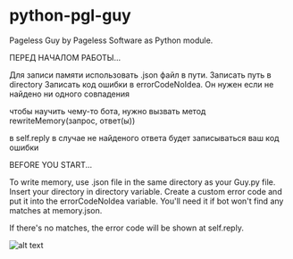 # python-pgl-guy
Pageless Guy by Pageless Software as Python module.


ПЕРЕД НАЧАЛОМ РАБОТЫ...

Для записи памяти использовать .json файл в пути. Записать путь в directory
Записать код ошибки в errorCodeNoIdea. Он нужен если не найдено ни одного совпадения

чтобы научить чему-то бота, нужно вызвать метод rewriteMemory(запрос, ответ(ы))

в self.reply в случае не найденого ответа будет записываться ваш код ошибки

BEFORE YOU START...

To write memory, use .json file in the same directory as your Guy.py file. Insert your directory in directory variable.
Create a custom error code and put it into the errorCodeNoIdea variable. You'll need it if bot won't find any matches at memory.json.

If there's no matches, the error code will be shown at self.reply.

![alt text](https://yandex.ru/images/search?from=tabbar&img_url=https%3A%2F%2Fsun9-43.userapi.com%2Fimpf%2Fc627429%2Fv627429703%2Ffe69%2Fu9HImPK2Y8Q.jpg%3Fsize%3D600x776%26quality%3D96%26sign%3D76769d15d003e82aca732272f9106aaf%26c_uniq_tag%3DL3wuI6oun1XzzlvJ0A_9j8vc5O50UbNLgL0J9Zl8ITg%26type%3Dalbum&lr=67&ogl_url=https%3A%2F%2Fsun9-43.userapi.com%2Fimpf%2Fc627429%2Fv627429703%2Ffe69%2Fu9HImPK2Y8Q.jpg%3Fsize%3D600x776%26quality%3D96%26sign%3D76769d15d003e82aca732272f9106aaf%26c_uniq_tag%3DL3wuI6oun1XzzlvJ0A_9j8vc5O50UbNLgL0J9Zl8ITg%26type%3Dalbum&pos=0&rlt_url=http%3A%2F%2Fwc3-maps.ru%2F_ld%2F277%2F28162040.jpg&rpt=simage&text=portal%202%20combustible%20lemons)
